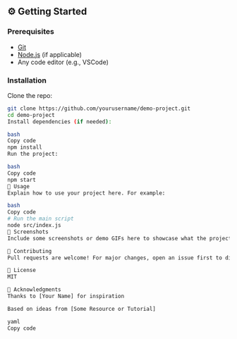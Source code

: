 ## ⚙️ Getting Started

### Prerequisites

- [Git](https://git-scm.com/)
- [Node.js](https://nodejs.org/) (if applicable)
- Any code editor (e.g., VSCode)

### Installation

Clone the repo:

```bash
git clone https://github.com/yourusername/demo-project.git
cd demo-project
Install dependencies (if needed):

bash
Copy code
npm install
Run the project:

bash
Copy code
npm start
🧪 Usage
Explain how to use your project here. For example:

bash
Copy code
# Run the main script
node src/index.js
📸 Screenshots
Include some screenshots or demo GIFs here to showcase what the project does.

🤝 Contributing
Pull requests are welcome! For major changes, open an issue first to discuss what you’d like to change.

📄 License
MIT

🙌 Acknowledgments
Thanks to [Your Name] for inspiration

Based on ideas from [Some Resource or Tutorial]

yaml
Copy code
